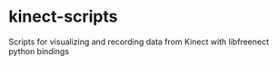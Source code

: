 # kinect-scripts
Scripts for visualizing and recording data from Kinect with libfreenect python bindings
